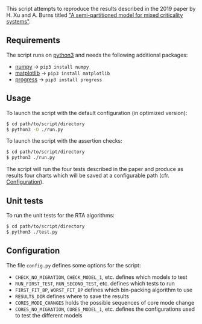 This script attempts to reproduce the results described in the 2019 paper by H. Xu and A. Burns titled ["A semi-partitioned model for mixed criticality systems"](https://www.sciencedirect.com/science/article/pii/S0164121219300020).

## Requirements
The script runs on [python3](https://www.python.org/download/releases/3.0/) and needs the following additional packages:
* [numpy](https://numpy.org/) -> `pip3 install numpy`
* [matplotlib](https://matplotlib.org/) -> `pip3 install matplotlib`
* [progress](https://pypi.org/project/progress/) -> `pip3 install progress`

## Usage
To launch the script with the default configuration (in optimized version):
```bash
$ cd path/to/script/directory
$ python3 -O ./run.py
```

To launch the script with the assertion checks:
```bash
$ cd path/to/script/directory
$ python3 ./run.py
```

The script will run the four tests described in the paper and produce as results four charts which will be saved at a configurable path (cfr. [Configuration](#configuration)).

## Unit tests
To run the unit tests for the RTA algorithms:
```bash
$ cd path/to/script/directory
$ python3 ./test.py
```

## Configuration
The file `config.py` defines some options for the script:
* `CHECK_NO_MIGRATION`, `CHECK_MODEL_1`, etc. defines which models to test
* `RUN_FIRST_TEST`, `RUN_SECOND_TEST`, etc. defines which tests to run
* `FIRST_FIT_BP`, `WORST_FIT_BP` defines which bin-packing algorithm to use
* `RESULTS_DIR` defines where to save the results
* `CORES_MODE_CHANGES` holds the possible sequences of core mode change
* `CORES_NO_MIGRATION`, `CORES_MODEL_1`, etc. defines the configurations used to test the different models

